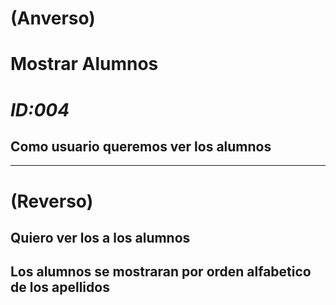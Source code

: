 # **(Anverso)**
# **Mostrar Alumnos**
# *ID:004*
## Como usuario queremos ver los alumnos
-----------
# **(Reverso)**
## Quiero ver los a los alumnos
## Los alumnos se mostraran por orden alfabetico de los apellidos

